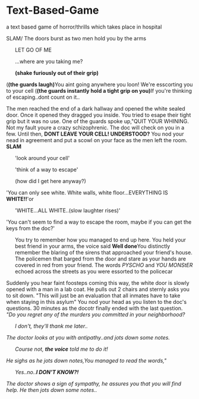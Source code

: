 # Text-Based-Game
a text based game of horror/thrills which takes place in hospital
<p>SLAM/ The doors burst as two men hold you by the arms<p>
<ul>LET GO OF ME</ul> <ul>...where are you taking me?</ul> <ul><b>(shake furiously out of their grip)</b></ul>
<bdi>(<b>(the guards laugh)</b>You aint going anywhere you loon!</bdi> 
<bdi>We're esscorting you to your cell</bdi> 
<bdi>(<b>(the guards instantly hold a tight grip on you)</b>If you're thinking of escaping..dont count on it..</bdi>
<p>The men reached the end of a dark hallway and opened the white sealed door. Once it opened they dragged you inside. You tried to esape their tight grip but it was no use. One of the guards spoke up,"QUIT YOUR WHINING. Not my fault youre a crazy schizophrenic. The doc will check on you in a few. Until then, <b>DONT LEAVE YOUR CELL! UNDERSTOOD?</b> You nod your nead in agreement and put a scowl on your face as the men left the room. <b>SLAM</b></p>
<ul>'look around your cell'</ul> <ul>'think of a way to escape'</ul> <ul>(how did I get here anyway?)</ul>
<bdi>'You can only see white. White walls, white floor...EVERYTHING IS <b>WHITE!!</b>'</bdi>or <ul>'WHITE...ALL WHITE..(slow laughter rises)'</ul>
<bdi>'You can't seem to find a way to escape the room, maybe if you can get the keys from the doc?'</bdi>
<ul>You try to remember how you managed to end up here. You held your best friend in your arms, the voice said <b>Well done</b>You distinctly remember the blaring of the sirens that approached your friend's house. The policemen that barged from the door and stare as your hands are covered in red from your friend. The words <em>PYSCHO</em> and <em>YOU MONStER</em> echoed across the streets as you were essorted to the policecar</ul> 
<p>Suddenly you hear faint foosteps coming this way, the white door is slowly opened with a man in a lab coat. He pulls out 2 chairs and sternly asks you to sit down. "This will just be an evaluation that all inmates have to take when staying in this asylum" You nod your head as you listen to the doc's questions. 30 minutes as the docotr finally ended with the last question. <em>"Do you regret any of the murders you committed in your neighborhood?<em> 
<ul>I don't, they'll thank me later..</ul><aside>The doctor looks at you with antipathy..and jots down some notes.</aside> <ul>Course not, <b>the voice</b> told me to do it!</ul><aside>He sighs as he jots down notes,You managed to read the words," <ul>Yes..no..<b>I DON'T KNOW?!</b></ul><aside>The doctor shows a sign of sympathy, he assures you that you will find help. He then jots down some notes..</aside>
